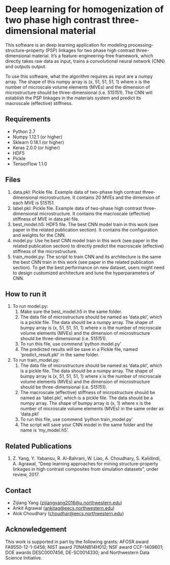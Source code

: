 # Deep learning for homogenization of two phase high contrast three-dimensional material 
This software is an deep learning application for modeling processing-structure-property (PSP) linkages for two phase high contrast three-dimensional material. It’s a feature-engineering-free framework, which directly takes raw data as input, trains a convolutional neural network (CNN) and outputs output. 

To use this software, what the algorithm requires as input are a numpy array. The shape of this numpy array is (x, 51, 51, 51, 1) where x is the number of microscale volume elements (MVEs) and the dimension of microstructure should be three-dimensional (i.e. 51*51*51). The CNN will establish the PSP linkages in the materials system and predict its macroscale (effective) stiffness.

## Requirements ##
* Python 2.7
* Numpy 1.12.1 (or higher)
* Sklearn 0.18.1 (or higher)
* Keras 2.0.0 (or higher)
* HDF5
* Pickle
* TensorFlow 1.1.0

## Files ##
1. data.pkl: Pickle file. Example data of two-phase high contrast three-dimensional microstructure. It contains 20 MVEs and the dimension of each MVE is 51*51*51.
2. label.pkl: Pickle file. Example data of two-phase high contrast three-dimensional microstructure. It contains the macroscale (effective) stiffness of MVE in data.pkl file. 
3. best_model.h5: HDF5 file. The best CNN model train in this work (see paper in the related publication section). It contains the configuration and weights for the CNN.
4. model.py: Use he best CNN model train in this work (see paper in the related publication section) to directly predict the macroscale (effective) stiffness of the microstructure. 
5. train_model.py: The script to train CNN and its architecture is the same the best CNN train in this work (see paper in the related publication section). To get the best performance on new dataset, users might need to design customized architecture and tune the hyperparameters of CNN.

## How to run it
1. To run model.py: 
	1. Make sure the best_model.h5 in the same folder.
	2. The data file of microstructure should be named as ‘data.pkl’, which is a pickle file. The data should be a numpy array. The shape of bumpy array is (x, 51, 51, 51, 1) where x is the number of microscale volume elements (MVEs) and the dimension of microstructure should be three-dimensional (i.e. 51*51*51). 
	3. To run this file, use commend ‘python model.py’
	4. The predicted results will be save in a Pickle file, named 'predict_result.pkl' in the same folder. 
1. To run train_model.py: 
	1. The data file of microstructure should be named as ‘data.pkl’, which is a pickle file. The data should be a numpy array. The shape of bumpy array is (x, 51, 51, 51, 1) where x is the number of microscale volume elements (MVEs) and the dimension of microstructure should be three-dimensional (i.e. 51*51*51). 
	2. The macroscale (effective) stiffness of microstructure should be named as ‘label.pkl’, which is a pickle file. The data should be a numpy array. The shape of bumpy array is (x, 1) where x is the number of microscale volume elements (MVEs) in the same order as ‘data.pkl’
	3. To run this file, use commend ‘python train_model.py’
	4. The script will save your CNN model in the same folder and the name is ‘my_model.h5’.

## Related Publications ##
1. Z. Yang, Y. Yabansu, R. Al-Bahrani, W. Liao, A. Choudhary, S. Kalidindi, A. Agrawal, “Deep learning approaches for mining structure-property linkages in high contrast composites from simulation datasets”, under review, 2017.

## Contact
* Zijiang Yang (zijiangyang2016@u.northwestern.edu)
* Ankit Agrawal (ankitag@eecs.northwestern.edu)
* Alok Choudhary (choudhar@eecs.northwestern.edu)

## Acknowledgement
This work is supported in part by the following grants: AFOSR award FA9550-12-1-0458; NIST award 70NANB14H012; NSF award CCF-1409601; DOE awards DESC0007456, DE-SC0014330; and Northwestern Data Science Initiative.

